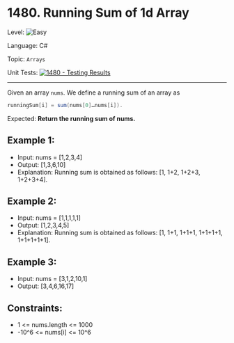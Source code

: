 # 1480. Running Sum of 1d Array

Level: ![Easy](https://img.shields.io/badge/Easy-lightgreen)

Language: C#

Topic: `Arrays`

Unit Tests: [![1480 - Testing Results](https://github.com/F4NT0/My-LeetCode-Solvings/actions/workflows/1480.yml/badge.svg)](https://github.com/F4NT0/My-LeetCode-Solvings/actions/workflows/1480.yml)

---

Given an array `nums`. We define a running sum of an array as 

```csharp
runningSum[i] = sum(nums[0]…nums[i]).
```

Expected: **Return the running sum of nums.**


## Example 1:

- Input: nums = [1,2,3,4]
- Output: [1,3,6,10]
- Explanation: Running sum is obtained as follows: [1, 1+2, 1+2+3, 1+2+3+4].

## Example 2:

- Input: nums = [1,1,1,1,1]
- Output: [1,2,3,4,5]
- Explanation: Running sum is obtained as follows: [1, 1+1, 1+1+1, 1+1+1+1, 1+1+1+1+1].

## Example 3:

- Input: nums = [3,1,2,10,1]
- Output: [3,4,6,16,17]
 
## Constraints:

- 1 <= nums.length <= 1000
- -10^6 <= nums[i] <= 10^6